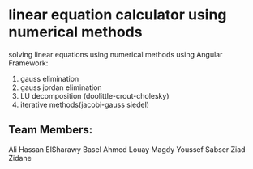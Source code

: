 # linear equation calculator using numerical methods
solving linear equations using numerical methods using Angular Framework:
  1. gauss elimination
  2. gauss jordan elimination 
  3. LU decomposition (doolittle-crout-cholesky) 
  4. iterative methods(jacobi-gauss siedel)
  
## Team Members:
  Ali Hassan ElSharawy
  Basel Ahmed
  Louay Magdy
  Youssef Sabser
  Ziad Zidane
  
